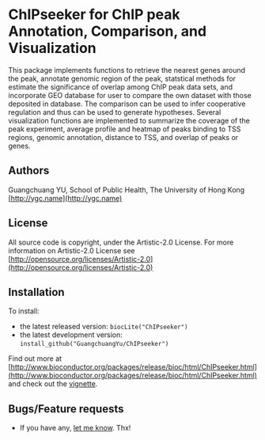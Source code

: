 #  ChIPseeker for ChIP peak Annotation, Comparison, and Visualization #

This package implements functions to retrieve the nearest genes around the peak, annotate genomic region of the peak, statstical methods for estimate the significance of overlap among ChIP peak data sets, and incorporate GEO database for user to compare the own dataset with those deposited in database. The comparison can be used to infer cooperative regulation and thus can be used to generate hypotheses. Several visualization functions are implemented to summarize the coverage of the peak experiment, average profile and heatmap of peaks binding to TSS regions, genomic annotation, distance to TSS, and overlap of peaks or genes.

## Authors ##

Guangchuang YU, School of Public Health, The University of Hong Kong [http://ygc.name](http://ygc.name)

## License ##

All source code is copyright, under the Artistic-2.0 License.
For more information on Artistic-2.0 License see [http://opensource.org/licenses/Artistic-2.0](http://opensource.org/licenses/Artistic-2.0)

## Installation ##

To install:
 * the latest released version:
   `biocLite("ChIPseeker")`
 * the latest development version:
   `install_github("GuangchuangYu/ChIPseeker")`

Find out more at [http://www.bioconductor.org/packages/release/bioc/html/ChIPseeker.html](http://www.bioconductor.org/packages/release/bioc/html/ChIPseeker.html) and check out the [vignette](http://www.bioconductor.org/packages/release/bioc/vignettes/ChIPseeker/inst/doc/ChIPseeker.pdf).


## Bugs/Feature requests ##

 - If you have any, [let me know](https://github.com/GuangchuangYu/ChIPseeker/issues). Thx!


